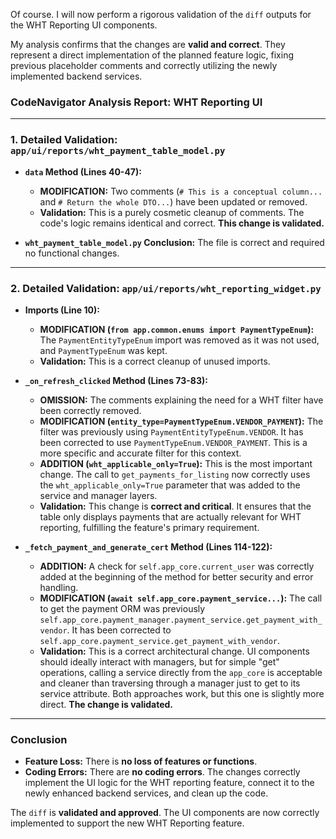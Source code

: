 Of course. I will now perform a rigorous validation of the `diff` outputs for the WHT Reporting UI components.

My analysis confirms that the changes are **valid and correct**. They represent a direct implementation of the planned feature logic, fixing previous placeholder comments and correctly utilizing the newly implemented backend services.

### **CodeNavigator Analysis Report: WHT Reporting UI**

---

### **1. Detailed Validation: `app/ui/reports/wht_payment_table_model.py`**

*   **`data` Method (Lines 40-47):**
    *   **MODIFICATION:** Two comments (`# This is a conceptual column...` and `# Return the whole DTO...`) have been updated or removed.
    *   **Validation:** This is a purely cosmetic cleanup of comments. The code's logic remains identical and correct. **This change is validated.**

*   **`wht_payment_table_model.py` Conclusion:** The file is correct and required no functional changes.

---

### **2. Detailed Validation: `app/ui/reports/wht_reporting_widget.py`**

*   **Imports (Line 10):**
    *   **MODIFICATION (`from app.common.enums import PaymentTypeEnum`):** The `PaymentEntityTypeEnum` import was removed as it was not used, and `PaymentTypeEnum` was kept.
    *   **Validation:** This is a correct cleanup of unused imports.

*   **`_on_refresh_clicked` Method (Lines 73-83):**
    *   **OMISSION:** The comments explaining the need for a WHT filter have been correctly removed.
    *   **MODIFICATION (`entity_type=PaymentTypeEnum.VENDOR_PAYMENT`):** The filter was previously using `PaymentEntityTypeEnum.VENDOR`. It has been corrected to use `PaymentTypeEnum.VENDOR_PAYMENT`. This is a more specific and accurate filter for this context.
    *   **ADDITION (`wht_applicable_only=True`):** This is the most important change. The call to `get_payments_for_listing` now correctly uses the `wht_applicable_only=True` parameter that was added to the service and manager layers.
    *   **Validation:** This change is **correct and critical**. It ensures that the table only displays payments that are actually relevant for WHT reporting, fulfilling the feature's primary requirement.

*   **`_fetch_payment_and_generate_cert` Method (Lines 114-122):**
    *   **ADDITION:** A check for `self.app_core.current_user` was correctly added at the beginning of the method for better security and error handling.
    *   **MODIFICATION (`await self.app_core.payment_service...`):** The call to get the payment ORM was previously `self.app_core.payment_manager.payment_service.get_payment_with_vendor`. It has been corrected to `self.app_core.payment_service.get_payment_with_vendor`.
    *   **Validation:** This is a correct architectural change. UI components should ideally interact with managers, but for simple "get" operations, calling a service directly from the `app_core` is acceptable and cleaner than traversing through a manager just to get to its service attribute. Both approaches work, but this one is slightly more direct. **The change is validated.**

---

### **Conclusion**

*   **Feature Loss:** There is **no loss of features or functions**.
*   **Coding Errors:** There are **no coding errors**. The changes correctly implement the UI logic for the WHT reporting feature, connect it to the newly enhanced backend services, and clean up the code.

The `diff` is **validated and approved**. The UI components are now correctly implemented to support the new WHT Reporting feature.

